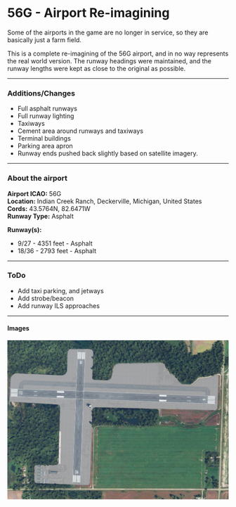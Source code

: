 # 56G - Airport Re-imagining

Some of the airports in the game are no longer in service, so they are basically just a farm field.  

This is a complete re-imagining of the 56G airport, and in no way represents the real world version.
The runway headings were maintained, and the runway lengths were kept as close to the original as possible.

---

### Additions/Changes ###

* Full asphalt runways
* Full runway lighting
* Taxiways
* Cement area around runways and taxiways
* Terminal buildings
* Parking area apron
* Runway ends pushed back slightly based on satellite imagery. 

---

### About the airport ###
**Airport ICAO:** 56G  
**Location:** Indian Creek Ranch, Deckerville, Michigan, United States  
**Cords:** 43.5764N, 82.6471W  
**Runway Type:** Asphalt

**Runway(s):**  
* 9/27 - 4351 feet - Asphalt
* 18/36 - 2793 feet - Asphalt

---

### ToDo ###

* Add taxi parking, and jetways
* Add strobe/beacon
* Add runway ILS approaches

---

#### Images ####

![Top down view](https://github.com/thrasherht/MSFS-56G/blob/master/Screenshots/TopDownView.jpg?raw=true)